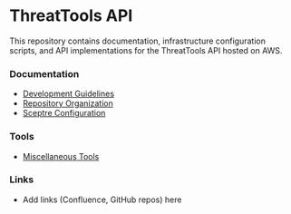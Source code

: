 # ThreatTools API

This repository contains documentation, infrastructure configuration scripts,
and API implementations for the ThreatTools API hosted on AWS.

### Documentation

* [Development Guidelines](docs/DEVELOPMENT.md)
* [Repository Organization](docs/ORGANIZATION.md)
* [Sceptre Configuration](sceptre/README.md)

### Tools

* [Miscellaneous Tools](tools/README.md)

### Links

* Add links (Confluence, GitHub repos) here

